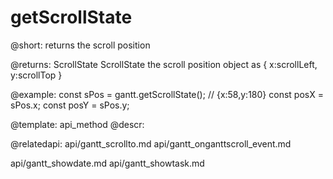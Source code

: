 getScrollState
=============
@short: returns the scroll position
	

@returns:
ScrollState	ScrollState	the scroll position object as { x:scrollLeft, y:scrollTop } 





@example:
const sPos = gantt.getScrollState(); // {x:58,y:180}
const posX = sPos.x;
const posY = sPos.y;

@template:	api_method
@descr:

@relatedapi:
api/gantt_scrollto.md
api/gantt_onganttscroll_event.md

api/gantt_showdate.md
api/gantt_showtask.md

